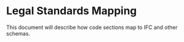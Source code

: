 # Legal Standards Mapping

This document will describe how code sections map to IFC and other schemas.
